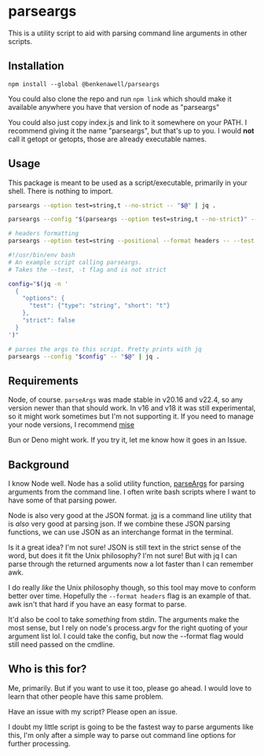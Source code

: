 # parseargs

This is a utility script to aid with parsing command line arguments in other scripts.

## Installation

`npm install --global @benkenawell/parseargs`

You could also clone the repo and run `npm link` which should make it available anywhere you have that version of node as "parseargs"

You could also just copy index.js and link to it somewhere on your PATH.  I recommend giving it the name "parseargs", but that's up to you.  I would **not** call it getopt or getopts, those are already executable names.

## Usage

This package is meant to be used as a script/executable, primarily in your shell.  There is nothing to import.

```bash
parseargs --option test=string,t --no-strict -- "$@" | jq .
```

```bash
parseargs --config "$(parseargs --option test=string,t --no-strict)" -- "$@" | jq .
```

```bash
# headers formatting
parseargs --option test=string --positional --format headers -- --test one two three
```

```bash
#!/usr/bin/env bash
# An example script calling parseargs.
# Takes the --test, -t flag and is not strict

config="$(jq -n '
  {
    "options": {
      "test": {"type": "string", "short": "t"}
    },
    "strict": false
  }
')"

# parses the args to this script. Pretty prints with jq
parseargs --config "$config" -- "$@" | jq .
```

## Requirements

Node, of course. `parseArgs` was made stable in v20.16 and v22.4, so any version newer than that should work.  In v16 and v18 it was still experimental, so it might work sometimes but I'm not supporting it.  If you need to manage your node versions, I recommend [mise](https://mise.jdx.dev/lang/node.html)

Bun or Deno might work.  If you try it, let me know how it goes in an Issue.

## Background

I know Node well. Node has a solid utility function, [parseArgs](https://nodejs.org/api/util.html#utilparseargsconfig) for parsing arguments from the command line.  I often write bash scripts where I want to have some of that parsing power.

Node is also very good at the JSON format.  [jq](https://jqlang.org/) is a command line utility that is _also_ very good at parsing json.  If we combine these JSON parsing functions, we can use JSON as an interchange format in the terminal.

Is it a great idea? I'm not sure!  JSON is still text in the strict sense of the word, but does it fit the Unix philosophy?  I'm not sure!  But with jq I can parse through the returned arguments now a lot faster than I can remember awk.

I do really _like_ the Unix philosophy though, so this tool may move to conform better over time.  Hopefully the `--format headers` flag is an example of that.  awk isn't that hard if you have an easy format to parse.

It'd also be cool to take _something_ from stdin.  The arguments make the most sense, but I rely on node's process.argv for the right quoting of your argument list lol. I could take the config, but now the --format flag would still need passed on the cmdline.

## Who is this for?

Me, primarily.  But if you want to use it too, please go ahead.  I would love to learn that other people have this same problem.  

Have an issue with my script? Please open an issue.

I doubt my little script is going to be the fastest way to parse arguments like this, I'm only after a simple way to parse out command line options for further processing.
